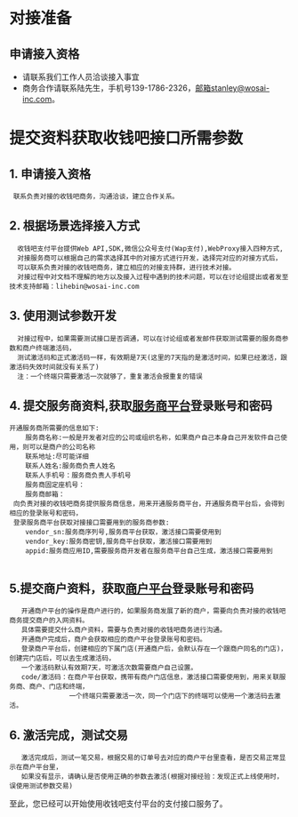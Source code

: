 # 对接准备

## 申请接入资格

- 请联系我们工作人员洽谈接入事宜
- 商务合作请联系陆先生，手机号139-1786-2326，邮箱stanley@wosai-inc.com。


# 提交资料获取收钱吧接口所需参数
## 1. 申请接入资格
```
 联系负责对接的收钱吧商务，沟通洽谈，建立合作关系。
```
## 2. 根据场景选择接入方式
```
  收钱吧支付平台提供Web API,SDK,微信公众号支付(Wap支付),WebProxy接入四种方式,
  对接服务商可以根据自己的需求选择其中的对接方式进行开发，选择完对应的对接方式后，
  可以联系负责对接的收钱吧商务，建立相应的对接支持群，进行技术对接。
  对接过程中对文档不理解的地方以及接入过程中遇到的技术问题，可以在讨论组提出或者发至技术支持邮箱：lihebin@wosai-inc.com
```

## 3. 使用测试参数开发
```
  对接过程中，如果需要测试接口是否调通，可以在讨论组或者发邮件获取测试需要的服务商参数和商户终端激活码，
  测试激活码和正式激活码一样，有效期是7天(这里的7天指的是激活时间，如果已经激活，跟激活码失效时间就没有关系了)
  注：一个终端只需要激活一次就够了，重复激活会报重复的错误
```
## 4. 提交服务商资料,获取[服务商平台](http://op.shouqianba.com)登录账号和密码
```
开通服务商所需要的信息如下:
    服务商名称:一般是开发者对应的公司或组织名称，如果商户自己本身自己开发软件自己使用，则可以是商户的公司名称
    联系地址:尽可能详细
    联系人姓名:服务商负责人姓名
    联系人手机号：服务商负责人手机号
    服务商固定座机号：
    服务商邮箱：
 向负责对接的收钱吧商务提供服务商信息，用来开通服务商平台，开通服务商平台后，会得到相应的登录账号和密码，
 登录服务商平台获取对接接口需要用到的服务商参数:
    vendor_sn:服务商序列号,服务商平台获取，激活接口需要使用到
    vendor_key:服务商密钥,服务商平台获取，激活接口需要用到
    appid:服务商应用ID,需要服务商开发者在服务商平台自己生成，激活接口需要用到
 
``` 
## 5.提交商户资料，获取[商户平台](http://s.shouqianba.com)登录账号和密码
```
   开通商户平台的操作是商户进行的，如果服务商发展了新的商户，需要向负责对接的收钱吧商务提交商户的入网资料。
   具体需要提交什么商户资料，需要与负责对接的收钱吧商务进行沟通。
   开通商户完成后，商户会获取相应的商户平台登录账号和密码。
   登录商户平台后，创建相应的下属门店(开通商户后，会默认存在一个跟商户同名的门店)，创建完门店后，可以去生成激活码，
   一个激活码默认有效期7天，可激活次数需要商户自己设置。
   code/激活码：在商户平台获取，携带有商户门店信息，激活接口需要使用到，用来关联服务商、商户、门店和终端，
               一个终端只需要激活一次，同一个门店下的终端可以使用一个激活码去激活。
```
## 6. 激活完成，测试交易
```
   激活完成后，测试一笔交易，根据交易的订单号去对应的商户平台里查看，是否交易正常显示在商户平台里，
   如果没有显示，请确认是否使用正确的参数去激活(根据对接经验：发现正式上线使用时，误使用测试参数交易)
```

至此，您已经可以开始使用收钱吧支付平台的支付接口服务了。
